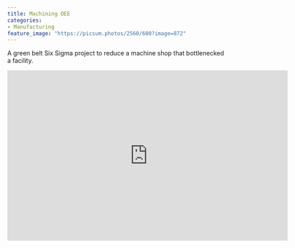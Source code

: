 ```yaml
---
title: Machining OEE
categories:
- Manufacturing
feature_image: "https://picsum.photos/2560/600?image=872"
---
```

A green belt Six Sigma project to reduce a machine shop that bottlenecked a facility.
<html>
<iframe src="https://docs.google.com/presentation/d/e/2PACX-1vSxm6tZYCp0f6-gG6764T2JVHx8ROsounyjOmB95LR30dyhmev7EDC7s_nbrA8rTw/embed?start=true&loop=true&delayms=3000" frameborder="0" width="640" height="389" allowfullscreen="true" mozallowfullscreen="true" webkitallowfullscreen="true"></iframe>
<html>